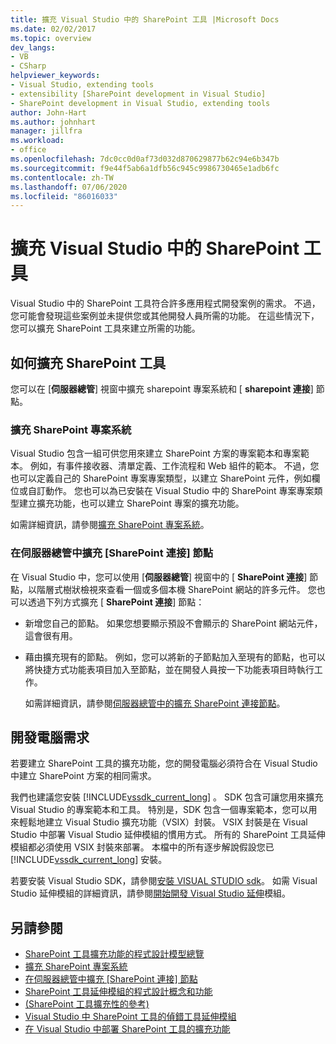 ```yaml
---
title: 擴充 Visual Studio 中的 SharePoint 工具 |Microsoft Docs
ms.date: 02/02/2017
ms.topic: overview
dev_langs:
- VB
- CSharp
helpviewer_keywords:
- Visual Studio, extending tools
- extensibility [SharePoint development in Visual Studio]
- SharePoint development in Visual Studio, extending tools
author: John-Hart
ms.author: johnhart
manager: jillfra
ms.workload:
- office
ms.openlocfilehash: 7dc0cc0d0af73d032d870629877b62c94e6b347b
ms.sourcegitcommit: f9e44f5ab6a1dfb56c945c9986730465e1adb6fc
ms.contentlocale: zh-TW
ms.lasthandoff: 07/06/2020
ms.locfileid: "86016033"
---
```

# <a name="extend-the-sharepoint-tools-in-visual-studio"></a>擴充 Visual Studio 中的 SharePoint 工具
  Visual Studio 中的 SharePoint 工具符合許多應用程式開發案例的需求。 不過，您可能會發現這些案例並未提供您或其他開發人員所需的功能。 在這些情況下，您可以擴充 SharePoint 工具來建立所需的功能。

## <a name="how-to-extend-the-sharepoint-tools"></a>如何擴充 SharePoint 工具
 您可以在 [**伺服器總管**] 視窗中擴充 sharepoint 專案系統和 [ **sharepoint 連接**] 節點。

### <a name="extend-the-sharepoint-project-system"></a>擴充 SharePoint 專案系統
 Visual Studio 包含一組可供您用來建立 SharePoint 方案的專案範本和專案範本。 例如，有事件接收器、清單定義、工作流程和 Web 組件的範本。 不過，您也可以定義自己的 SharePoint 專案專案類型，以建立 SharePoint 元件，例如欄位或自訂動作。 您也可以為已安裝在 Visual Studio 中的 SharePoint 專案專案類型建立擴充功能，也可以建立 SharePoint 專案的擴充功能。

 如需詳細資訊，請參閱[擴充 SharePoint 專案系統](../sharepoint/extending-the-sharepoint-project-system.md)。

### <a name="extend-the-sharepoint-connections-node-in-server-explorer"></a>在伺服器總管中擴充 [SharePoint 連接] 節點
 在 Visual Studio 中，您可以使用 [**伺服器總管**] 視窗中的 [ **SharePoint 連接**] 節點，以階層式樹狀檢視來查看一個或多個本機 SharePoint 網站的許多元件。 您也可以透過下列方式擴充 [ **SharePoint 連接**] 節點：

- 新增您自己的節點。 如果您想要顯示預設不會顯示的 SharePoint 網站元件，這會很有用。

- 藉由擴充現有的節點。 例如，您可以將新的子節點加入至現有的節點，也可以將快捷方式功能表項目加入至節點，並在開發人員按一下功能表項目時執行工作。

  如需詳細資訊，請參閱[伺服器總管中的擴充 SharePoint 連接節點](../sharepoint/extending-the-sharepoint-connections-node-in-server-explorer.md)。

## <a name="development-computer-requirements"></a>開發電腦需求
 若要建立 SharePoint 工具的擴充功能，您的開發電腦必須符合在 Visual Studio 中建立 SharePoint 方案的相同需求。

 我們也建議您安裝 [!INCLUDE[vssdk_current_long](../sharepoint/includes/vssdk-current-long-md.md)] 。 SDK 包含可讓您用來擴充 Visual Studio 的專案範本和工具。 特別是，SDK 包含一個專案範本，您可以用來輕鬆地建立 Visual Studio 擴充功能（VSIX）封裝。 VSIX 封裝是在 Visual Studio 中部署 Visual Studio 延伸模組的慣用方式。 所有的 SharePoint 工具延伸模組都必須使用 VSIX 封裝來部署。 本檔中的所有逐步解說假設您已 [!INCLUDE[vssdk_current_long](../sharepoint/includes/vssdk-current-long-md.md)] 安裝。

 若要安裝 Visual Studio SDK，請參閱[安裝 VISUAL STUDIO sdk](../extensibility/installing-the-visual-studio-sdk.md)。 如需 Visual Studio 延伸模組的詳細資訊，請參閱[開始開發 Visual Studio 延伸](../extensibility/starting-to-develop-visual-studio-extensions.md)模組。

## <a name="see-also"></a>另請參閱

- [SharePoint 工具擴充功能的程式設計模型總覽](../sharepoint/overview-of-the-programming-model-of-sharepoint-tools-extensions.md)
- [擴充 SharePoint 專案系統](../sharepoint/extending-the-sharepoint-project-system.md)
- [在伺服器總管中擴充 [SharePoint 連接] 節點](../sharepoint/extending-the-sharepoint-connections-node-in-server-explorer.md)
- [SharePoint 工具延伸模組的程式設計概念和功能](../sharepoint/programming-concepts-and-features-for-sharepoint-tools-extensions.md)
- [&#40;SharePoint 工具擴充性的參考&#41;](../sharepoint/reference-sharepoint-tools-extensibility.md)
- [Visual Studio 中 SharePoint 工具的偵錯工具延伸模組](../sharepoint/debugging-extensions-for-the-sharepoint-tools-in-visual-studio.md)
- [在 Visual Studio 中部署 SharePoint 工具的擴充功能](../sharepoint/deploying-extensions-for-the-sharepoint-tools-in-visual-studio.md)